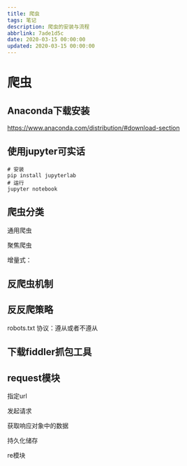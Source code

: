 ```yaml
---
title: 爬虫
tags: 笔记
description: 爬虫的安装与流程
abbrlink: 7ade1d5c
date: 2020-03-15 00:00:00
updated: 2020-03-15 00:00:00
---
```


# 爬虫

## Anaconda下载安装

https://www.anaconda.com/distribution/#download-section

## 使用jupyter可实话

```shell
# 安装
pip install jupyterlab
# 运行
jupyter notebook
```



## 爬虫分类

通用爬虫

聚焦爬虫

增量式：

## 反爬虫机制

## 反反爬策略

robots.txt 协议：遵从或者不遵从

## 下载fiddler抓包工具

## request模块

指定url

发起请求

获取响应对象中的数据

持久化储存



re模块